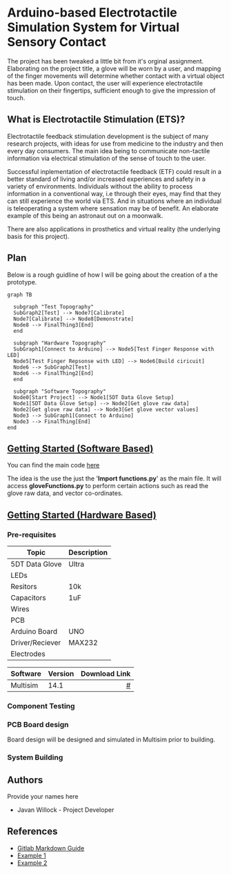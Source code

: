 # Arduino-based Electrotactile Simulation System for Virtual Sensory Contact

The project has been tweaked a little bit from it's orginal assignment. Elaborating on the project title, a glove will be worn by a user, 
and mapping of the finger movements will determine whether contact with a virtual object has been made.
Upon contact, the user will experience electrotactile stimulation on their fingertips, sufficient enough to give the impression of touch.

## What is Electrotactile Stimulation (ETS)?
Electrotactile feedback stimulation development is the subject of many research projects, with ideas for use from medicine to the industry and then every day consumers. 
The main idea being to communicate non-tactile information via electrical stimulation of the sense of touch to the user. 

Successful inplementation of electrotactile feedback (ETF) could result in a better standard of living and/or increased experiences and safety in a variety of environments. 
Individuals without the ability to process information in a conventional way, i.e through their eyes, may find that they can still experience the world via ETS.
And in situations where an individual is teleoperating a system where sensation may be of benefit. An elaborate example of this being an astronaut out on a moonwalk.

There are also applications in prosthetics and virtual reality (the underlying basis for this project). 


## Plan

Below is a rough guidline of how I will be going about the creation of a the prototype. 

```mermaid
graph TB

  subgraph "Test Topography"
  SubGraph2[Test] --> Node7[Calibrate]
  Node7[Calibrate] --> Node8[Demonstrate]
  Node8 --> FinalThing3[End]
  end

  subgraph "Hardware Topography"
  SubGraph1[Connect to Arduino] --> Node5[Test Finger Response with LED]
  Node5[Test Finger Repsonse with LED] --> Node6[Build ciricuit]
  Node6 --> SubGraph2[Test]
  Node6 --> FinalThing2[End]
  end

  subgraph "Software Topography"
  Node0[Start Project] --> Node1[5DT Data Glove Setup]
  Node1[5DT Data Glove Setup] --> Node2[Get glove raw data]
  Node2[Get glove raw data] --> Node3[Get glove vector values]
  Node3 --> SubGraph1[Connect to Arduino]
  Node3 --> FinalThing[End]
end
```

## [Getting Started (Software Based)](https://cseegit.essex.ac.uk/ce301_2019/ce301_willock_j/blob/master/Technical%20Documentation/Getting%20Started%20(Software).md)

You can find the main code [here](https://cseegit.essex.ac.uk/ce301_2019/ce301_willock_j/tree/master/Main%20Python%20Code)

The idea is the use the just the '**Import functions.py**' as the main file. It will access **gloveFunctions.py** to perform certain actions such as read the glove raw data, and vector co-ordinates.

## [Getting Started (Hardware Based)]()

### Pre-requisites
| Topic           | Description  | 
| ---             |  ------  |
| 5DT Data Glove  | Ultra    |   
| LEDs            |          |
| Resitors        |    10k   |
| Capacitors      |    1uF   |
| Wires           |          |
| PCB             |          |
| Arduino Board   |  UNO     |
| Driver/Reciever |  MAX232  |
| Electrodes      |          |

| Software      | Version  | Download Link                                                                                                   |
| ---           |  ------  |---------:                                                                                                       |
| Multisim      |14.1      | [#](https://www.ni.com/en-gb/support/downloads/software-products/download.multisim.html#312060)                 |

### Component Testing

### PCB Board design
Board design will be designed and simulated in Multisim prior to building.

### System Building

## Authors
Provide your names here
* Javan Willock - Project Developer

## References
* [Gitlab Markdown Guide](https://docs.gitlab.com/ee/user/markdown.html)
* [Example 1](https://github.com/erasmus-without-paper/ewp-specs-sec-intro/tree/v2.0.2)
* [Example 2](https://github.com/erasmus-without-paper/ewp-specs-architecture/tree/v1.10.0)
